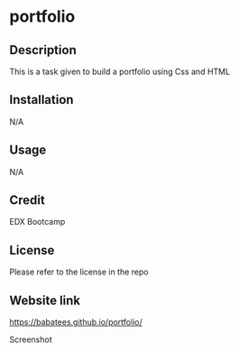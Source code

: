 # portfolio

## Description
This is a task given to build a portfolio using Css and HTML

## Installation
N/A

## Usage
N/A

## Credit
EDX Bootcamp

## License
Please refer to the license in the repo

## Website link
https://babatees.github.io/portfolio/

Screenshot
